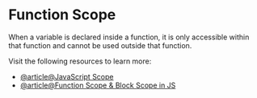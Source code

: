 # Function Scope

When a variable is declared inside a function, it is only accessible within that function and cannot be used outside that function.

Visit the following resources to learn more:

- [@article@JavaScript Scope](https://www.w3schools.com/js/js_scope.asp)
- [@article@Function Scope & Block Scope in JS](https://medium.com/nerd-for-tech/function-scope-block-scope-in-js-d29c8e7cd216)
